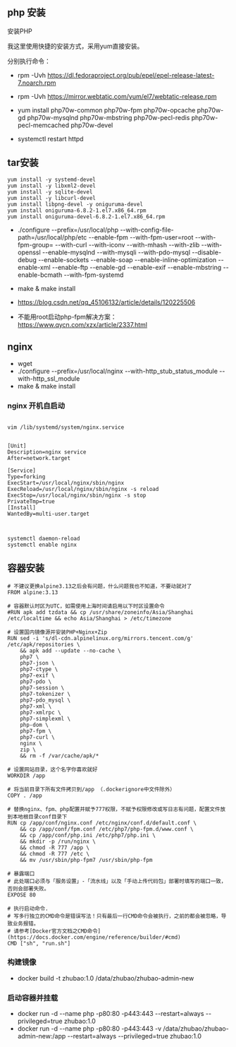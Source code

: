 ## php 安装
安装PHP

我这里使用快捷的安装方式，采用yum直接安装。

分别执行命令：

* rpm -Uvh https://dl.fedoraproject.org/pub/epel/epel-release-latest-7.noarch.rpm

* rpm -Uvh https://mirror.webtatic.com/yum/el7/webtatic-release.rpm

* yum install php70w-common php70w-fpm php70w-opcache php70w-gd php70w-mysqlnd php70w-mbstring php70w-pecl-redis php70w-pecl-memcached php70w-devel

* systemctl restart httpd

## tar安装
```
yum install -y systemd-devel
yum install -y libxml2-devel 
yum install -y sqlite-devel 
yum install -y libcurl-devel 
yum install libpng-devel -y oniguruma-devel
yum install oniguruma-6.8.2-1.el7.x86_64.rpm 
yum install oniguruma-devel-6.8.2-1.el7.x86_64.rpm
```
* ./configure --prefix=/usr/local/php --with-config-file-path=/usr/local/php/etc --enable-fpm --with-fpm-user=root --with-fpm-group=  --with-curl --with-iconv --with-mhash --with-zlib --with-openssl --enable-mysqlnd --with-mysqli --with-pdo-mysql --disable-debug --enable-sockets --enable-soap --enable-inline-optimization --enable-xml --enable-ftp --enable-gd --enable-exif --enable-mbstring  --enable-bcmath --with-fpm-systemd
* make & make install


* https://blog.csdn.net/qq_45106132/article/details/120225506
* 不能用root启动php-fpm解决方案： https://www.qycn.com/xzx/article/2337.html

## nginx 
* wget 
* ./configure --prefix=/usr/local/nginx --with-http_stub_status_module --with-http_ssl_module
* make & make install

### nginx 开机自启动
```

vim /lib/systemd/system/nginx.service


[Unit]
Description=nginx service
After=network.target
 
[Service]
Type=forking
ExecStart=/usr/local/nginx/sbin/nginx
ExecReload=/usr/local/nginx/sbin/nginx -s reload
ExecStop=/usr/local/nginx/sbin/nginx -s stop
PrivateTmp=true
[Install]
WantedBy=multi-user.target



systemctl daemon-reload
systemctl enable nginx
```

## 容器安装
```
# 不建议更换alpine3.13之后会有问题，什么问题我也不知道，不要动就对了
FROM alpine:3.13

# 容器默认时区为UTC，如需使用上海时间请启用以下时区设置命令
#RUN apk add tzdata && cp /usr/share/zoneinfo/Asia/Shanghai /etc/localtime && echo Asia/Shanghai > /etc/timezone

# 设置国内镜像源并安装PHP+Nginx+Zip
RUN sed -i 's/dl-cdn.alpinelinux.org/mirrors.tencent.com/g' /etc/apk/repositories \
    && apk add --update --no-cache \
    php7 \
    php7-json \
    php7-ctype \
	php7-exif \
	php7-pdo \
    php7-session \
    php7-tokenizer \
    php7-pdo_mysql \
    php7-xml \
    php7-xmlrpc \
    php7-simplexml \
    php-dom \
    php7-fpm \
    php7-curl \   
    nginx \
    zip \
    && rm -f /var/cache/apk/*

# 设置网站目录，这个名字你喜欢就好
WORKDIR /app

# 将当前目录下所有文件拷贝到/app （.dockerignore中文件除外）
COPY . /app

# 替换nginx、fpm、php配置并赋予777权限，不赋予权限修改或写日志有问题，配置文件放到本地根目录conf目录下
RUN cp /app/conf/nginx.conf /etc/nginx/conf.d/default.conf \
    && cp /app/conf/fpm.conf /etc/php7/php-fpm.d/www.conf \
    && cp /app/conf/php.ini /etc/php7/php.ini \
    && mkdir -p /run/nginx \
    && chmod -R 777 /app \
    && chmod -R 777 /etc \
    && mv /usr/sbin/php-fpm7 /usr/sbin/php-fpm

# 暴露端口
# 此处端口必须与「服务设置」-「流水线」以及「手动上传代码包」部署时填写的端口一致，否则会部署失败。
EXPOSE 80

# 执行启动命令.
# 写多行独立的CMD命令是错误写法！只有最后一行CMD命令会被执行，之前的都会被忽略，导致业务报错。
# 请参考[Docker官方文档之CMD命令](https://docs.docker.com/engine/reference/builder/#cmd)
CMD ["sh", "run.sh"]
```

### 构建镜像
* docker build -t zhubao:1.0 /data/zhubao/zhubao-admin-new

### 启动容器并挂载
* docker run -d --name php -p80:80 -p443:443 --restart=always --privileged=true zhubao:1.0
* docker run -d --name php -p80:80 -p443:443 -v /data/zhubao/zhubao-admin-new:/app --restart=always --privileged=true zhubao:1.0


